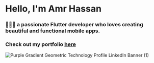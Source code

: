 
# Hello, I'm Amr Hassan
### 👨🏻‍💻 a passionate Flutter developer who loves creating beautiful and functional mobile apps.


### Check out my portfolio [here](https://amrhassann.github.io)

![Purple Gradient Geometric Technology Profile LinkedIn Banner  (1)](https://res.cloudinary.com/practicaldev/image/fetch/s--ceL8oyoP--/c_imagga_scale,f_auto,fl_progressive,h_420,q_auto,w_1000/https://res.cloudinary.com/arthurdenner/image/upload/v1594144443/posts/light_dark_themes.png)





